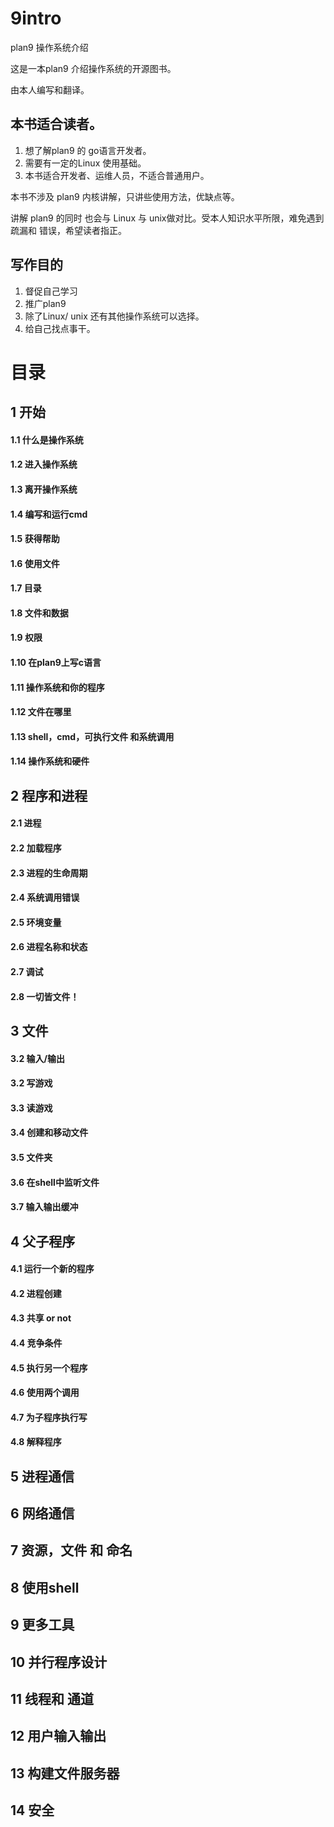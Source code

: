 # 9intro
plan9 操作系统介绍


这是一本plan9 介绍操作系统的开源图书。

由本人编写和翻译。

## 本书适合读者。

1. 想了解plan9 的 go语言开发者。
2. 需要有一定的Linux 使用基础。
3. 本书适合开发者、运维人员，不适合普通用户。

本书不涉及 plan9 内核讲解，只讲些使用方法，优缺点等。

讲解 plan9 的同时 也会与 Linux 与 unix做对比。受本人知识水平所限，难免遇到疏漏和 错误，希望读者指正。

## 写作目的

1. 督促自己学习
2. 推广plan9
3. 除了Linux/ unix 还有其他操作系统可以选择。
4. 给自己找点事干。

# 目录

## 1 开始

#### 1.1 什么是操作系统
#### 1.2 进入操作系统
#### 1.3 离开操作系统
#### 1.4 编写和运行cmd
#### 1.5 获得帮助
#### 1.6 使用文件
#### 1.7 目录
#### 1.8 文件和数据
#### 1.9 权限
#### 1.10 在plan9上写c语言
#### 1.11 操作系统和你的程序
#### 1.12 文件在哪里
#### 1.13 shell，cmd，可执行文件 和系统调用
#### 1.14 操作系统和硬件

## 2 程序和进程

#### 2.1 进程
#### 2.2 加载程序
#### 2.3 进程的生命周期
#### 2.4 系统调用错误
#### 2.5 环境变量
#### 2.6 进程名称和状态
#### 2.7 调试
#### 2.8 一切皆文件！

## 3 文件

#### 3.2 输入/输出
#### 3.2 写游戏
#### 3.3 读游戏
#### 3.4 创建和移动文件
#### 3.5 文件夹
#### 3.6 在shell中监听文件
#### 3.7 输入输出缓冲

## 4 父子程序

#### 4.1 运行一个新的程序
#### 4.2 进程创建
#### 4.3 共享 or not
#### 4.4 竞争条件
#### 4.5 执行另一个程序
#### 4.6 使用两个调用
#### 4.7 为子程序执行写
#### 4.8 解释程序

## 5 进程通信

## 6 网络通信

## 7 资源，文件 和 命名

## 8 使用shell

## 9 更多工具

## 10 并行程序设计

## 11 线程和 通道

## 12 用户输入输出

## 13 构建文件服务器

## 14 安全




